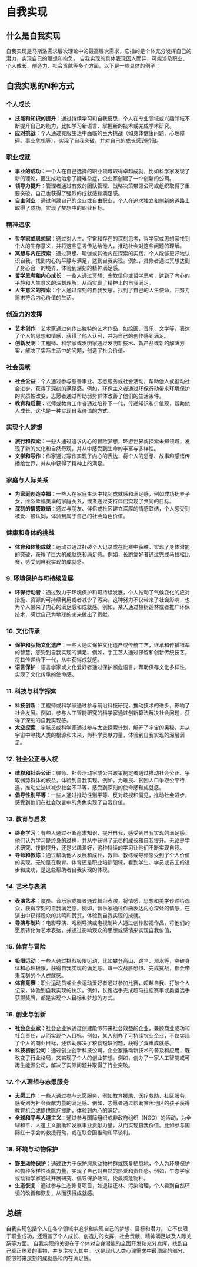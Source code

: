 # 自我实现

## 什么是自我实现

自我实现是马斯洛需求层次理论中的最高层次需求，它指的是个体充分发挥自己的潜力，实现自己的理想和抱负。
自我实现的具体表现因人而异，可能涉及职业、个人成长、创造力、社会贡献等多个方面。以下是一些具体的例子：

## 自我实现的N种方式

### **个人成长**

- **技能和知识的提升**：通过持续学习和自我反思，个人在专业领域或兴趣领域不断提升自己的能力，比如学习新语言、掌握新的技术或完成学术研究。
- **应对挑战**：个人通过克服生活中面临的巨大挑战（如身体健康问题、心理障碍、事业危机等），实现了自我突破，并对自己的成长感到骄傲。

### **职业成就**

- **事业的成功**：一个人在自己选择的职业领域取得卓越成就，比如科学家发现了新的理论，医生成功治愈了疑难杂症，企业家创建了一个创新的公司。
- **领导力提升**：管理者通过有效的团队管理、战略决策带领公司或组织取得了重要突破，自己也获得了强烈的成就感和满足感。
- **自主创业**：通过创建自己的企业或自由职业，个人在追求独立和创新的道路上取得了成功，实现了梦想中的职业目标。

### **精神追求**

- **哲学家或思想家**：通过对人生、宇宙和存在的深刻思考，哲学家或思想家找到个人的生存意义，并将这些思考传达给他人，推动社会对这些问题的理解。
- **冥想与内在探索**：通过冥想、瑜伽或其他内在探索的实践，个人能够更好地认识自我，找到内心的平静与满足，达到自我实现。例如，灵修者通过冥想达到了身心合一的境界，体验到深刻的精神满足感。
- **哲学思考和内心成长**：一些人通过冥想、宗教信仰或哲学思考，达到了内心的平静和人生意义的深刻理解，从而实现了精神上的自我满足。
- **人生意义的探索**：个人通过深刻的自我反思，找到了自己的人生使命，并努力追求符合内心价值的生活。

### **创造力的发挥**

- **艺术创作**：艺术家通过创作出独特的艺术作品，如绘画、音乐、文学等，表达了个人的思想和情感，获得了他人认可，并为自己的创作感到满足。
- **创新发明**：工程师、科学家或发明家通过发明新技术、新产品或新的解决方案，解决了实际生活中的问题，创造了社会价值。

### **社会贡献**

- **社会公益**：个人通过参与慈善事业、志愿服务或社会活动，帮助他人或推动社会进步，获得了深刻的满足感。例如，环保主义者通过环保行动带来环境保护的实质性改变，志愿者通过帮助弱势群体改善了他们的生活条件。
- **教育和启蒙**：老师或教育工作者通过培养下一代，传递知识和价值观，帮助他人成长，这也是一种实现自我价值的方式。

### **实现个人梦想**

- **旅行和探索**：一些人通过追求内心的冒险梦想，环游世界或探索未知领域，发现了新的文化和自然奇观，并从中感受到生命的丰富与多样性。
- **文学和写作**：作家通过写作实现了内心的表达，将个人的思想、故事和感悟传播给世界，并从中获得了精神上的满足。

### **家庭与人际关系**

- **为家庭创造幸福**：一些人在家庭生活中找到成就感和满足感，例如成功抚养子女，维系幸福美满的家庭关系，或者通过支持伴侣实现了共同的目标。
- **深刻的情感联结**：通过与朋友、伴侣或社区建立深厚的情感联结，个人感受到被爱、被认同，体验到属于自己的社会角色价值。

### **健康和身体的挑战**

- **体育和体能成就**：运动员通过打破个人记录或在比赛中获胜，实现了身体潜能的突破，获得了巨大的成就感和满足感。例如，长跑爱好者通过完成马拉松比赛，感受到自我实现的成就感。

### 9. **环境保护与可持续发展**

- **环保行动者**：通过致力于环境保护和可持续发展，个人推动了气候变化的应对措施、资源的可持续利用或者减少了污染。这种努力不仅带来了社会影响，也为个人带来了内心的满足感和成就感。例如，某人通过植树造林或者推广环保技术，感觉自己为地球的未来做出了贡献。

### 10. **文化传承**

- **保护和弘扬文化遗产**：一些人通过保护文化遗产或传统工艺，继承和传播祖辈的智慧，感受到自我实现的满足。例如，手工艺人通过保留和创新传统技艺，将其传递给下一代，从中获得成就感。
- **语言保护**：语言学家或文化爱好者通过保护濒危语言，帮助保存文化多样性，实现了文化传承的使命感。

### 11. **科技与科学探索**

- **科技创新**：工程师或科学家通过参与前沿科技研究，推动技术的进步，影响了社会发展。例如，参与人工智能研究的科学家通过创新算法解决社会问题，获得了深刻的自我实现感。
- **太空探索**：宇航员或科学家通过参与太空探索计划，解开了宇宙的奥秘，并从宇宙中寻找人类的根源和未来，为科学贡献力量，体验到自我实现的深层满足。

### 12. **社会公正与人权**

- **维权和社会公正**：律师、社会活动家或公共政策制定者通过推动社会公正、争取弱势群体的权益，体验到自我实现。例如，为难民、贫困人口争取公平待遇，推动立法以减少社会不平等，感受到深刻的使命感和成就感。
- **倡导性别平等**：一些人通过推动性别平等、反对歧视和偏见，推动社会进步，感受到他们在社会改变中的角色实现了自我价值。

### 13. **教育与启发**

- **终身学习**：有些人通过不断追求知识、提升自我，感受到自我实现的满足感。他们认为学习是终身的过程，并从中获得了无尽的成长和自我提升。无论是学术研究、技能提升，还是兴趣爱好，这种持续的学习让他们不断实现自我。
- **导师和教练**：通过帮助他人发展和成长，教师、教练或导师感受到了个人价值的实现。无论是在教育、体育还是职业培训领域，看到学生、学员或员工的进步和成功，是这些帮助者自我实现的体现。

### 14. **艺术与表演**

- **表演艺术**：演员、音乐家或舞者通过舞台表演，将情感、思想和美学传递给观众，获得深刻的自我满足感。例如，音乐家通过作曲表达内心深处的情感，在演出中获得观众的共鸣和赞赏，体验到自我实现的成就。
- **导演与制片**：电影导演、戏剧导演或电视制片人通过创作影视作品，将他们的愿景转化为艺术表达，并通过影响观众的思想或感情来实现自我价值。

### 15. **体育与冒险**

- **极限运动**：一些人通过挑战极限运动，比如攀登高山、跳伞、潜水等，突破身体和心理极限，获得自我实现的满足感。每一次战胜恐惧、完成挑战，都会带来深刻的个人成就感。
- **体育竞赛**：职业运动员或业余运动爱好者通过参加比赛，超越自我、打破个人记录，体验到自我实现的快乐。例如，长跑选手完成超马拉松赛事或奥运选手获得奖牌，都是实现个人目标和梦想的方式。

### 16. **创业与创新**

- **社会企业家**：社会企业家通过创建能够带来社会效益的企业，兼顾商业成功和社会责任，从而实现个人目标。例如，某人创办了可持续农业企业，不仅实现了个人的商业目标，还帮助解决了粮食短缺问题，获得了双重成就感。
- **科技初创公司**：通过创立创新科技公司，企业家推动新技术的普及和应用，既改变了行业格局，又实现了个人的创业梦想。例如，创办了一家人工智能或可再生能源公司，解决了实际问题并取得了行业突破。

### 17. **个人理想与志愿服务**

- **志愿工作**：一些人通过参与志愿服务，例如教育援助、医疗救助、社区服务，感受到为社会贡献力量的满足感。例如，志愿者通过帮助贫困地区的孩子获得教育机会或提供医疗援助，体验到内心的满足。
- **全球和平与人道主义**：通过参与国际组织或非政府组织（NGO）的活动，为全球和平、人道主义援助和发展事业贡献力量，从而实现自我价值。比如参与国际红十字会的救援行动，或在联合国推动和平谈判。

### 18. **环境与动物保护**

- **野生动物保护**：通过致力于保护濒危动物种群或恢复栖息地，个人为环境保护和物种多样性贡献力量，实现了自己对自然的热爱和责任感。例如，生态学家或动物学家通过开展研究、倡导保护政策，挽救濒危物种。
- **生态恢复**：通过参与生态修复项目，如退耕还林、污染治理，个人看到自然环境的改善和恢复，从而获得成就感。



## 总结

自我实现包括个人在各个领域中追求和实现自己的梦想、目标和潜力。
它不仅限于职业成功，还涵盖了个人成长、创造力的发挥、社会贡献、精神满足以及人际关系等方面。
自我实现的关键在于个体对自身潜能的全面开发和充分发挥，找到自己真正热爱的事物，并专注投入其中。
这是现代人类心理需求中最顶层的部分，能够带来深刻的成就感和内在满足感。
